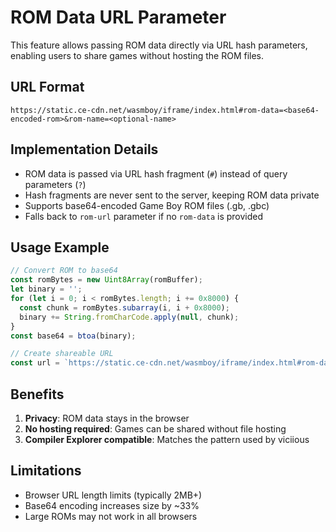 # ROM Data URL Parameter

This feature allows passing ROM data directly via URL hash parameters, enabling users to share games without hosting the ROM files.

## URL Format

```
https://static.ce-cdn.net/wasmboy/iframe/index.html#rom-data=<base64-encoded-rom>&rom-name=<optional-name>
```

## Implementation Details

- ROM data is passed via URL hash fragment (`#`) instead of query parameters (`?`)
- Hash fragments are never sent to the server, keeping ROM data private
- Supports base64-encoded Game Boy ROM files (.gb, .gbc)
- Falls back to `rom-url` parameter if no `rom-data` is provided

## Usage Example

```javascript
// Convert ROM to base64
const romBytes = new Uint8Array(romBuffer);
let binary = '';
for (let i = 0; i < romBytes.length; i += 0x8000) {
  const chunk = romBytes.subarray(i, i + 0x8000);
  binary += String.fromCharCode.apply(null, chunk);
}
const base64 = btoa(binary);

// Create shareable URL
const url = `https://static.ce-cdn.net/wasmboy/iframe/index.html#rom-data=${encodeURIComponent(base64)}&rom-name=MyGame.gb`;
```

## Benefits

1. **Privacy**: ROM data stays in the browser
2. **No hosting required**: Games can be shared without file hosting
3. **Compiler Explorer compatible**: Matches the pattern used by viciious

## Limitations

- Browser URL length limits (typically 2MB+)
- Base64 encoding increases size by ~33%
- Large ROMs may not work in all browsers
